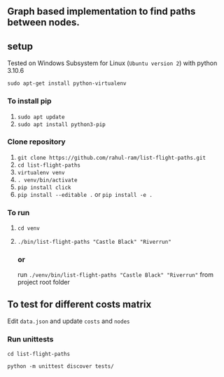 ## Graph based implementation to find paths between nodes.

## setup 

Tested on Windows Subsystem for Linux (`Ubuntu version 2`) with python 3.10.6

`sudo apt-get install python-virtualenv`
### To install pip
1. `sudo apt update`
2. `sudo apt install python3-pip`

### Clone repository

1) `git clone https://github.com/rahul-ram/list-flight-paths.git`
2) `cd list-flight-paths`
3) `virtualenv venv`
4) `. venv/bin/activate`
5) `pip install click`
6) `pip install --editable .` or `pip install -e .`

### To run 
1) `cd venv`
2) `./bin/list-flight-paths "Castle Black" "Riverrun"`

    ### or
    run `./venv/bin/list-flight-paths "Castle Black" "Riverrun"` from project root folder

## To test for different costs matrix
Edit `data.json` and update `costs` and `nodes`

### Run unittests
`cd list-flight-paths`

`python -m unittest discover tests/`

